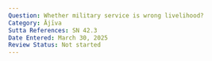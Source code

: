 ```yaml
---
Question: Whether military service is wrong livelihood?
Category: Ājīva
Sutta References: SN 42.3
Date Entered: March 30, 2025
Review Status: Not started
---
```

